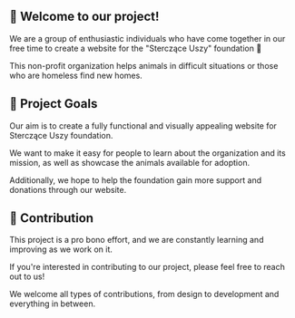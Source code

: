 ## 👋 Welcome to our project!

We are a group of enthusiastic individuals who have come together in our free time to create a website for the "Sterczące Uszy" foundation 🐶

This non-profit organization helps animals in difficult situations or those who are homeless find new homes.

## 🎯 Project Goals

Our aim is to create a fully functional and visually appealing website for Sterczące Uszy foundation.

We want to make it easy for people to learn about the organization and its mission, as well as showcase the animals available for adoption.

Additionally, we hope to help the foundation gain more support and donations through our website.

## 🤝 Contribution

This project is a pro bono effort, and we are constantly learning and improving as we work on it. 

If you're interested in contributing to our project, please feel free to reach out to us! 

We welcome all types of contributions, from design to development and everything in between.
